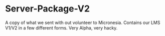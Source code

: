 Server-Package-V2
=================

A copy of what we sent with out volunteer to Micronesia. Contains our LMS V1/V2 in a few different forms. Very Alpha, very hacky.
